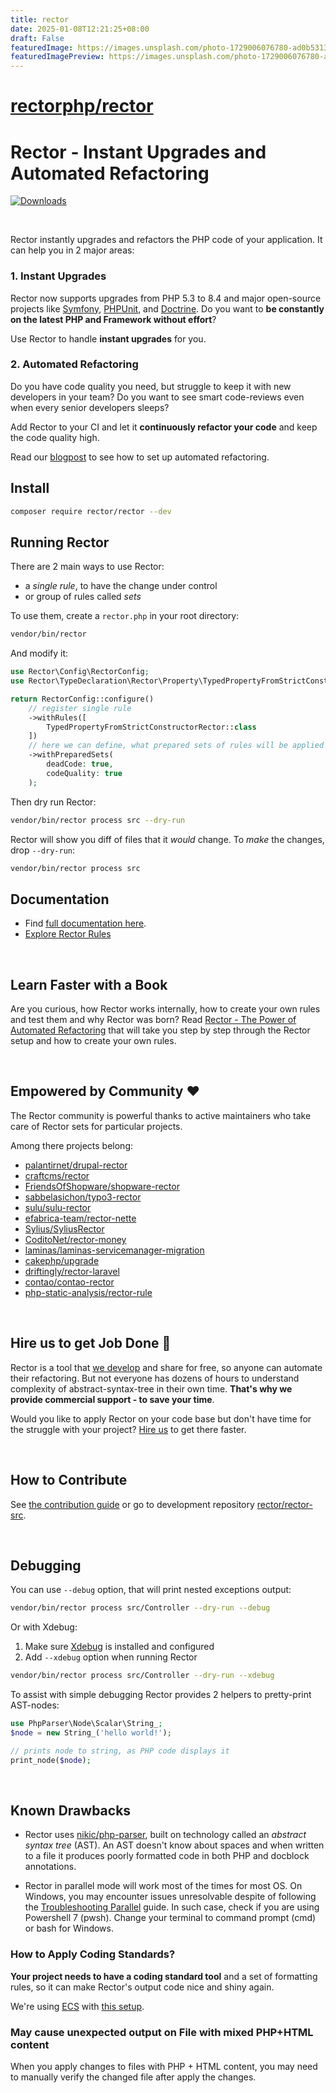 ```yaml
---
title: rector
date: 2025-01-08T12:21:25+08:00
draft: False
featuredImage: https://images.unsplash.com/photo-1729006076780-ad0b5313b61e?ixid=M3w0NjAwMjJ8MHwxfHJhbmRvbXx8fHx8fHx8fDE3MzYzMDk5NjJ8&ixlib=rb-4.0.3
featuredImagePreview: https://images.unsplash.com/photo-1729006076780-ad0b5313b61e?ixid=M3w0NjAwMjJ8MHwxfHJhbmRvbXx8fHx8fHx8fDE3MzYzMDk5NjJ8&ixlib=rb-4.0.3
---
```


# [rectorphp/rector](https://github.com/rectorphp/rector)

# Rector - Instant Upgrades and Automated Refactoring

[![Downloads](https://img.shields.io/packagist/dt/rector/rector.svg?style=flat-square)](https://packagist.org/packages/rector/rector)

<br>

Rector instantly upgrades and refactors the PHP code of your application.  It can help you in 2 major areas:

### 1. Instant Upgrades

Rector now supports upgrades from PHP 5.3 to 8.4 and major open-source projects like [Symfony](https://github.com/rectorphp/rector-symfony), [PHPUnit](https://github.com/rectorphp/rector-phpunit), and [Doctrine](https://github.com/rectorphp/rector-doctrine). Do you want to **be constantly on the latest PHP and Framework without effort**?

Use Rector to handle **instant upgrades** for you.

### 2. Automated Refactoring

Do you have code quality you need, but struggle to keep it with new developers in your team? Do you want to see smart code-reviews even when every senior developers sleeps?

Add Rector to your CI and let it **continuously refactor your code** and keep the code quality high.

Read our [blogpost](https://getrector.com/blog/new-setup-ci-command-to-let-rector-work-for-you) to see how to set up automated refactoring.

## Install

```bash
composer require rector/rector --dev
```

## Running Rector

There are 2 main ways to use Rector:

- a *single rule*, to have the change under control
- or group of rules called *sets*

To use them, create a `rector.php` in your root directory:

```bash
vendor/bin/rector
```

And modify it:

```php
use Rector\Config\RectorConfig;
use Rector\TypeDeclaration\Rector\Property\TypedPropertyFromStrictConstructorRector;

return RectorConfig::configure()
    // register single rule
    ->withRules([
        TypedPropertyFromStrictConstructorRector::class
    ])
    // here we can define, what prepared sets of rules will be applied
    ->withPreparedSets(
        deadCode: true,
        codeQuality: true
    );
```

Then dry run Rector:

```bash
vendor/bin/rector process src --dry-run
```

Rector will show you diff of files that it *would* change. To *make* the changes, drop `--dry-run`:

```bash
vendor/bin/rector process src
```

## Documentation

* Find [full documentation here](https://getrector.com/documentation/).
* [Explore Rector Rules](https://getrector.com/find-rule)

<br>

## Learn Faster with a Book

Are you curious, how Rector works internally, how to create your own rules and test them and why Rector was born?
Read [Rector - The Power of Automated Refactoring](https://leanpub.com/rector-the-power-of-automated-refactoring) that will take you step by step through the Rector setup and how to create your own rules.

<br>

## Empowered by Community :heart:

The Rector community is powerful thanks to active maintainers who take care of Rector sets for particular projects.

Among there projects belong:

* [palantirnet/drupal-rector](https://github.com/palantirnet/drupal-rector)
* [craftcms/rector](https://github.com/craftcms/rector)
* [FriendsOfShopware/shopware-rector](https://github.com/FriendsOfShopware/shopware-rector)
* [sabbelasichon/typo3-rector](https://github.com/sabbelasichon/typo3-rector)
* [sulu/sulu-rector](https://github.com/sulu/sulu-rector)
* [efabrica-team/rector-nette](https://github.com/efabrica-team/rector-nette)
* [Sylius/SyliusRector](https://github.com/Sylius/SyliusRector)
* [CoditoNet/rector-money](https://github.com/CoditoNet/rector-money)
* [laminas/laminas-servicemanager-migration](https://github.com/laminas/laminas-servicemanager-migration)
* [cakephp/upgrade](https://github.com/cakephp/upgrade)
* [driftingly/rector-laravel](https://github.com/driftingly/rector-laravel)
* [contao/contao-rector](https://github.com/contao/contao-rector)
* [php-static-analysis/rector-rule](https://github.com/php-static-analysis/rector-rule)

<br>

## Hire us to get Job Done :muscle:

Rector is a tool that [we develop](https://getrector.com/) and share for free, so anyone can automate their refactoring. But not everyone has dozens of hours to understand complexity of abstract-syntax-tree in their own time. **That's why we provide commercial support - to save your time**.

Would you like to apply Rector on your code base but don't have time for the struggle with your project? [Hire us](https://getrector.com/contact) to get there faster.

<br>

## How to Contribute

See [the contribution guide](/CONTRIBUTING.md) or go to development repository [rector/rector-src](https://github.com/rectorphp/rector-src).

<br>

## Debugging

You can use `--debug` option, that will print nested exceptions output:

```bash
vendor/bin/rector process src/Controller --dry-run --debug
```

Or with Xdebug:

1. Make sure [Xdebug](https://xdebug.org/) is installed and configured
2. Add `--xdebug` option when running Rector

```bash
vendor/bin/rector process src/Controller --dry-run --xdebug
```

To assist with simple debugging Rector provides 2 helpers to pretty-print AST-nodes:

```php
use PhpParser\Node\Scalar\String_;
$node = new String_('hello world!');

// prints node to string, as PHP code displays it
print_node($node);
```

<br>

## Known Drawbacks

* Rector uses [nikic/php-parser](https://github.com/nikic/PHP-Parser/), built on technology called an *abstract syntax tree* (AST). An AST doesn't know about spaces and when written to a file it produces poorly formatted code in both PHP and docblock annotations.

* Rector in parallel mode will work most of the times for most OS. On Windows, you may encounter issues unresolvable despite of following the [Troubleshooting Parallel](https://getrector.com/documentation/troubleshooting-parallel) guide. In such case, check if you are using Powershell 7 (pwsh). Change your terminal to command prompt (cmd) or bash for Windows.

### How to Apply Coding Standards?

**Your project needs to have a coding standard tool** and a set of formatting rules, so it can make Rector's output code nice and shiny again.

We're using [ECS](https://github.com/symplify/easy-coding-standard) with [this setup](https://github.com/rectorphp/rector-src/blob/main/ecs.php).

### May cause unexpected output on File with mixed PHP+HTML content

When you apply changes to files with PHP + HTML content, you may need to manually verify the changed file after apply the changes.
